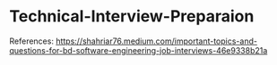 # Technical-Interview-Preparaion

References: https://shahriar76.medium.com/important-topics-and-questions-for-bd-software-engineering-job-interviews-46e9338b21a
